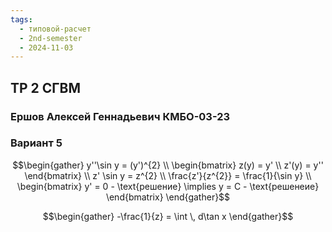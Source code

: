 ```yaml
---
tags:
  - типовой-расчет
  - 2nd-semester
  - 2024-11-03
---
```


## ТР 2 СГВМ

### Ершов Алексей Геннадьевич КМБО-03-23

### Вариант 5

$$\begin{gather}
y''\sin y = (y')^{2} \\
\begin{bmatrix}
z(y) = y' \\
z'(y) = y''
\end{bmatrix} \\
z' \sin y = z^{2} \\
\frac{z'}{z^{2}} = \frac{1}{\sin y} \\
\begin{bmatrix}
y' = 0 - \text{решение} \implies y = C - \text{решенеие}
\end{bmatrix}
\end{gather}$$

$$\begin{gather}
-\frac{1}{z} = \int  \, d\tan x 
\end{gather}$$

